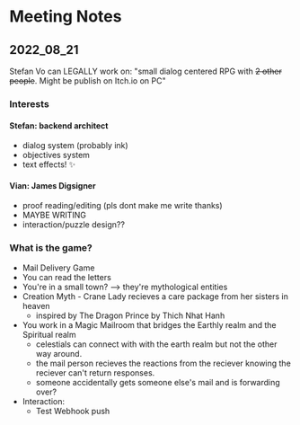 # Meeting Notes

## 2022_08_21

Stefan Vo can LEGALLY work on: "small dialog centered RPG with ~~2 other people~~. Might be publish on Itch.io on PC"

### Interests

#### Stefan: backend architect

* dialog system (probably ink)
* objectives system
* text effects! ✨

#### Vian: James Digsigner

* proof reading/editing (pls dont make me write thanks) 
* MAYBE WRITING
* interaction/puzzle design??

### What is the game?

* Mail Delivery Game
* You can read the letters
* You're in a small town? --> they're mythological entities
* Creation Myth - Crane Lady recieves a care package from her sisters in heaven
  *  inspired by The Dragon Prince by Thich Nhat Hanh
* You work in a Magic Mailroom that bridges the Earthly realm and the Spiritual realm
  * celestials can connect with with the earth realm but not the other way around.
  * the mail person recieves the reactions from the reciever knowing the reciever can't return responses.
  * someone accidentally gets someone else's mail and is forwarding over?
* Interaction: 
  * Test Webhook push
